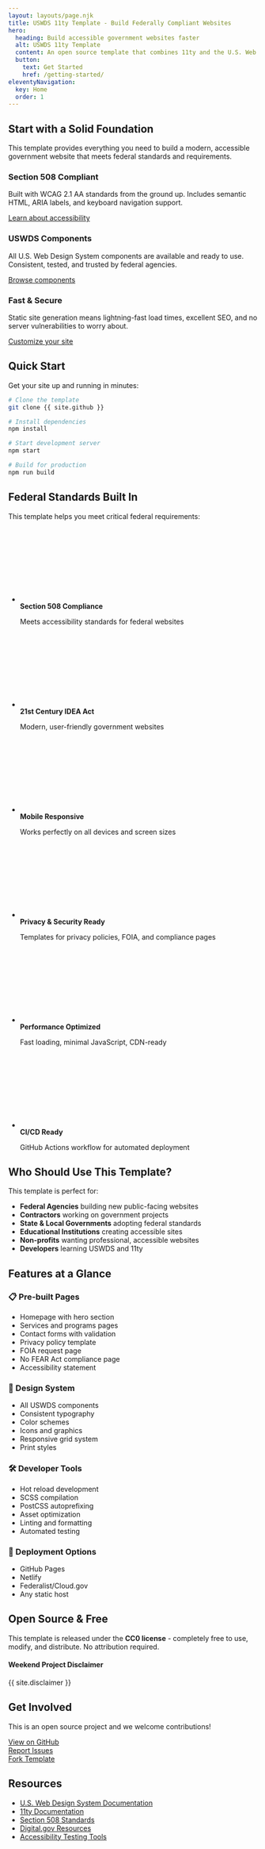 ```yaml
---
layout: layouts/page.njk
title: USWDS 11ty Template - Build Federally Compliant Websites
hero:
  heading: Build accessible government websites faster
  alt: USWDS 11ty Template
  content: An open source template that combines 11ty and the U.S. Web Design System to help you create Section 508 compliant, mobile-friendly government websites.
  button:
    text: Get Started
    href: /getting-started/
eleventyNavigation:
  key: Home
  order: 1
---
```


## Start with a Solid Foundation

This template provides everything you need to build a modern, accessible government website that meets federal standards and requirements.

<div class="grid-row grid-gap margin-top-4">
  <div class="tablet:grid-col-4">
    <div class="usa-card">
      <div class="usa-card__container">
        <div class="usa-card__header">
          <h3 class="usa-card__heading">Section 508 Compliant</h3>
        </div>
        <div class="usa-card__body">
          <p>Built with WCAG 2.1 AA standards from the ground up. Includes semantic HTML, ARIA labels, and keyboard navigation support.</p>
        </div>
        <div class="usa-card__footer">
          <a href="{{ '/best-practices/' | url }}" class="usa-button usa-button--outline">Learn about accessibility</a>
        </div>
      </div>
    </div>
  </div>
  
  <div class="tablet:grid-col-4">
    <div class="usa-card">
      <div class="usa-card__container">
        <div class="usa-card__header">
          <h3 class="usa-card__heading">USWDS Components</h3>
        </div>
        <div class="usa-card__body">
          <p>All U.S. Web Design System components are available and ready to use. Consistent, tested, and trusted by federal agencies.</p>
        </div>
        <div class="usa-card__footer">
          <a href="{{ '/components/' | url }}" class="usa-button usa-button--outline">Browse components</a>
        </div>
      </div>
    </div>
  </div>
  
  <div class="tablet:grid-col-4">
    <div class="usa-card">
      <div class="usa-card__container">
        <div class="usa-card__header">
          <h3 class="usa-card__heading">Fast & Secure</h3>
        </div>
        <div class="usa-card__body">
          <p>Static site generation means lightning-fast load times, excellent SEO, and no server vulnerabilities to worry about.</p>
        </div>
        <div class="usa-card__footer">
          <a href="{{ '/customization/' | url }}" class="usa-button usa-button--outline">Customize your site</a>
        </div>
      </div>
    </div>
  </div>
</div>

## Quick Start

Get your site up and running in minutes:

```bash
# Clone the template
git clone {{ site.github }}

# Install dependencies
npm install

# Start development server
npm start

# Build for production
npm run build
```

## Federal Standards Built In

This template helps you meet critical federal requirements:

<div class="grid-row grid-gap margin-top-4">
  <div class="tablet:grid-col-6">
    <ul class="usa-icon-list">
      <li class="usa-icon-list__item">
        <div class="usa-icon-list__icon text-green">
          <svg class="usa-icon" aria-hidden="true" role="img">
            <use xlink:href="/assets/uswds/img/sprite.svg#check_circle"></use>
          </svg>
        </div>
        <div class="usa-icon-list__content">
          <strong>Section 508 Compliance</strong>
          <p>Meets accessibility standards for federal websites</p>
        </div>
      </li>
      <li class="usa-icon-list__item">
        <div class="usa-icon-list__icon text-green">
          <svg class="usa-icon" aria-hidden="true" role="img">
            <use xlink:href="/assets/uswds/img/sprite.svg#check_circle"></use>
          </svg>
        </div>
        <div class="usa-icon-list__content">
          <strong>21st Century IDEA Act</strong>
          <p>Modern, user-friendly government websites</p>
        </div>
      </li>
      <li class="usa-icon-list__item">
        <div class="usa-icon-list__icon text-green">
          <svg class="usa-icon" aria-hidden="true" role="img">
            <use xlink:href="/assets/uswds/img/sprite.svg#check_circle"></use>
          </svg>
        </div>
        <div class="usa-icon-list__content">
          <strong>Mobile Responsive</strong>
          <p>Works perfectly on all devices and screen sizes</p>
        </div>
      </li>
    </ul>
  </div>
  <div class="tablet:grid-col-6">
    <ul class="usa-icon-list">
      <li class="usa-icon-list__item">
        <div class="usa-icon-list__icon text-green">
          <svg class="usa-icon" aria-hidden="true" role="img">
            <use xlink:href="/assets/uswds/img/sprite.svg#check_circle"></use>
          </svg>
        </div>
        <div class="usa-icon-list__content">
          <strong>Privacy & Security Ready</strong>
          <p>Templates for privacy policies, FOIA, and compliance pages</p>
        </div>
      </li>
      <li class="usa-icon-list__item">
        <div class="usa-icon-list__icon text-green">
          <svg class="usa-icon" aria-hidden="true" role="img">
            <use xlink:href="/assets/uswds/img/sprite.svg#check_circle"></use>
          </svg>
        </div>
        <div class="usa-icon-list__content">
          <strong>Performance Optimized</strong>
          <p>Fast loading, minimal JavaScript, CDN-ready</p>
        </div>
      </li>
      <li class="usa-icon-list__item">
        <div class="usa-icon-list__icon text-green">
          <svg class="usa-icon" aria-hidden="true" role="img">
            <use xlink:href="/assets/uswds/img/sprite.svg#check_circle"></use>
          </svg>
        </div>
        <div class="usa-icon-list__content">
          <strong>CI/CD Ready</strong>
          <p>GitHub Actions workflow for automated deployment</p>
        </div>
      </li>
    </ul>
  </div>
</div>

## Who Should Use This Template?

This template is perfect for:

- **Federal Agencies** building new public-facing websites
- **Contractors** working on government projects
- **State & Local Governments** adopting federal standards
- **Educational Institutions** creating accessible sites
- **Non-profits** wanting professional, accessible websites
- **Developers** learning USWDS and 11ty

## Features at a Glance

### 📋 Pre-built Pages
- Homepage with hero section
- Services and programs pages
- Contact forms with validation
- Privacy policy template
- FOIA request page
- No FEAR Act compliance page
- Accessibility statement

### 🎨 Design System
- All USWDS components
- Consistent typography
- Color schemes
- Icons and graphics
- Responsive grid system
- Print styles

### 🛠 Developer Tools
- Hot reload development
- SCSS compilation
- PostCSS autoprefixing
- Asset optimization
- Linting and formatting
- Automated testing

### 🚀 Deployment Options
- GitHub Pages
- Netlify
- Federalist/Cloud.gov
- Any static host

## Open Source & Free

This template is released under the **CC0 license** - completely free to use, modify, and distribute. No attribution required.

<div class="usa-alert usa-alert--info margin-top-4">
  <div class="usa-alert__body">
    <h4 class="usa-alert__heading">Weekend Project Disclaimer</h4>
    <p class="usa-alert__text">
      {{ site.disclaimer }}
    </p>
  </div>
</div>

## Get Involved

This is an open source project and we welcome contributions!

<div class="grid-row grid-gap margin-top-4">
  <div class="tablet:grid-col-4">
    <a href="{{ site.github }}" class="usa-button usa-button--big width-full">
      View on GitHub
    </a>
  </div>
  <div class="tablet:grid-col-4">
    <a href="{{ site.github }}/issues" class="usa-button usa-button--outline usa-button--big width-full">
      Report Issues
    </a>
  </div>
  <div class="tablet:grid-col-4">
    <a href="{{ site.github }}/fork" class="usa-button usa-button--outline usa-button--big width-full">
      Fork Template
    </a>
  </div>
</div>

## Resources

- [U.S. Web Design System Documentation](https://designsystem.digital.gov/)
- [11ty Documentation](https://www.11ty.dev/)
- [Section 508 Standards](https://www.section508.gov/)
- [Digital.gov Resources](https://digital.gov/)
- [Accessibility Testing Tools](https://www.section508.gov/test/)